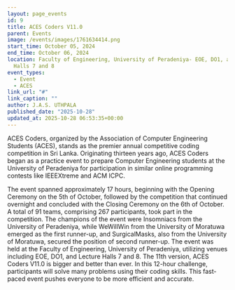 ```yaml
---
layout: page_events
id: 9
title: ACES Coders V11.0
parent: Events
image: /events/images/1761634414.png
start_time: October 05, 2024
end_time: October 06, 2024
location: Faculty of Engineering, University of Peradeniya- EOE, DO1, and Lecture
  Halls 7 and 8
event_types:
  - Event
  - ACES
link_url: "#"
link_caption: ""
author: J.A.S. UTHPALA
published_date: "2025-10-28"
updated_at: 2025-10-28 06:53:35+00:00
---
```


<!-- Automated Update by GitHub Actions -->

<p dir="ltr">ACES Coders, organized by the Association of Computer Engineering Students (ACES), stands as the premier annual competitive coding competition in Sri Lanka. Originating thirteen years ago, ACES Coders began as a practice event to prepare Computer Engineering students at the University of Peradeniya for participation in similar online programming contests like IEEEXtreme and ACM ICPC.&nbsp;</p>
<p>The event spanned approximately 17 hours, beginning with the Opening Ceremony on the 5th of October, followed by the competition that continued overnight and concluded with the Closing Ceremony on the 6th of October. A total of 91 teams, comprising 267 participants, took part in the competition. The champions of the event were Insomniacs from the University of Peradeniya, while WeWillWin from the University of Moratuwa emerged as the first runner-up, and SurgicalMasks, also from the University of Moratuwa, secured the position of second runner-up. The event was held at the Faculty of Engineering, University of Peradeniya, utilizing venues including EOE, DO1, and Lecture Halls 7 and 8. The 11th version, ACES Coders V11.0 is bigger and better than ever. In this 12-hour challenge, participants will solve many problems using their coding skills. This fast-paced event pushes everyone to be more efficient and accurate.</p>
